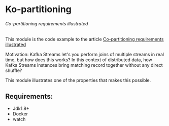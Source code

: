 # Ko-partitioning
###### Co-partitioning requirements illustrated 

This module is the code example to the article [Co-partitioning requirements illustrated](
https://medium.com/xebia-france/kafka-streams-co-partitioning-requirements-illustrated-2033f686b19c)

Motivation: Kafka Streams let's you perform joins of multiple streams in real time, but how does this works?
In this context of distributed data, how Kafka Streams instances bring matching record together 
without any direct shuffle?  

This module illustrates one of the properties that makes this possible.

## Requirements:
- Jdk1.8+
- Docker
- watch
